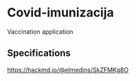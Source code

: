 # Covid-imunizacija
Vaccination application

## Specifications
https://hackmd.io/@elmedins/SkZFMKg8O
